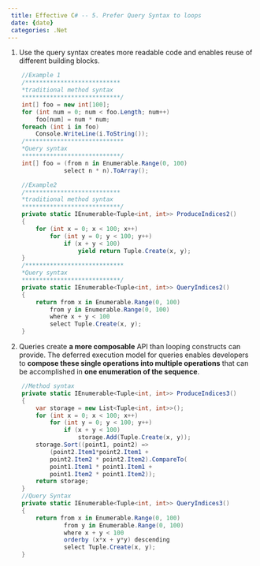 ```yaml
---
 title: Effective C# -- 5. Prefer Query Syntax to loops
 date: {date}
 categories: .Net
---
```


1. Use the query syntax creates more readable code and enables reuse of different building blocks.
```cs
    //Example 1
    /***************************
    *traditional method syntax
    ****************************/
    int[] foo = new int[100];
    for (int num = 0; num < foo.Length; num++)
        foo[num] = num * num;
    foreach (int i in foo)
        Console.WriteLine(i.ToString());
    /****************************
    *Query syntax
    ****************************/
    int[] foo = (from n in Enumerable.Range(0, 100)
                select n * n).ToArray();

    //Example2
    /***************************
    *traditional method syntax
    ****************************/
    private static IEnumerable<Tuple<int, int>> ProduceIndices2()
    {
        for (int x = 0; x < 100; x++)
            for (int y = 0; y < 100; y++)
                if (x + y < 100)
                    yield return Tuple.Create(x, y);
    }
    /****************************
    *Query syntax
    ****************************/
    private static IEnumerable<Tuple<int, int>> QueryIndices2()
    {
        return from x in Enumerable.Range(0, 100)
            from y in Enumerable.Range(0, 100)
            where x + y < 100
            select Tuple.Create(x, y);
    }
```

<!-- more -->
2. Queries create __a more composable__ API than looping constructs can provide. The deferred execution model for queries enables developers to __compose these single operations into multiple operations__ that can be accomplished in __one enumeration of the sequence__.
```cs
    //Method syntax
    private static IEnumerable<Tuple<int, int>> ProduceIndices3()
    {
        var storage = new List<Tuple<int, int>>();
        for (int x = 0; x < 100; x++)
            for (int y = 0; y < 100; y++)
                if (x + y < 100)
                    storage.Add(Tuple.Create(x, y));
        storage.Sort((point1, point2) =>
            (point2.Item1*point2.Item1 +
            point2.Item2 * point2.Item2).CompareTo(
            point1.Item1 * point1.Item1 +
            point1.Item2 * point1.Item2));
        return storage;
    }
    //Query Syntax
    private static IEnumerable<Tuple<int, int>> QueryIndices3()
    {
        return from x in Enumerable.Range(0, 100)
                from y in Enumerable.Range(0, 100)
                where x + y < 100
                orderby (x*x + y*y) descending
                select Tuple.Create(x, y);
    }
```